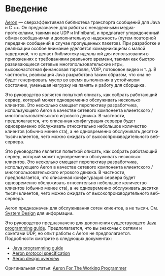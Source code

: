 # Введение

[Aeron](https://github.com/real-logic/Aeron) — сверхэффективная библиотека транспорта сообщений для Java и C ++. Он предназначен для работы с ненадежными медиа-протоколами, такими как UDP и Infiniband, и предлагает упорядоченный обмен сообщениями и дополнительную надежность (путем повторной передачи сообщений в случае пропущенных пакетов). При разработке и реализации особое внимание уделяется коммуникациям с малой задержкой, что делает библиотеку идеальной для использования в приложениях с требованиями реального времени, такими как быстро развивающиеся сетевые многопользовательские игры, высокочастотная финансовая торговля, VOIP, потоковое видео и т. д. В частности, реализация Java разработана таким образом, что она не будет генерировать мусор во время выполнения в устойчивом состоянии, уменьшая нагрузку на память и работу для сборщика.

Это руководство является попыткой описать, как собрать работающий сервер, который может одновременно обслуживать несколько клиентов. Это несколько смещает перспективу разработчика, использующего Aeron в качестве сетевого компонента клиентского / многопользовательского игрового движка. В частности, предполагается, что описанная конфигурация сервера будет одновременно обслуживать относительно небольшое количество клиентов (обычно менее ста), а не одновременно обслуживать десятки тысяч клиентов, чего можно ожидать от высокопроизводительного веб-сервера.

Это руководство является попыткой описать, как собрать работающий сервер, который может одновременно обслуживать несколько клиентов. Это несколько смещает перспективу разработчика, использующего Aeron в качестве сетевого компонента клиентского / многопользовательского игрового движка. В частности, предполагается, что описанная конфигурация сервера будет одновременно обслуживать относительно небольшое количество клиентов (обычно менее ста), а не одновременно обслуживать десятки тысяч клиентов, чего можно ожидать от высокопроизводительного веб-сервера.

Aeron предназначен для обслуживания сотен клиентов, а не тысяч. См. [System Design](https://github.com/real-logic/aeron/wiki/Best-Practices-Guide#system-design) для информации.

Это руководство предназначено для дополнения существующего [Java programming guide](https://github.com/real-logic/aeron/wiki/Java-Programming-Guide). Предполагается, что вы знакомы с сетями и сокетами UDP, но опыт работы с Aeron не предполагается. Подробности смотрите в следующих документах:
* [Java programming guide](https://github.com/real-logic/aeron/wiki/Java-Programming-Guide)
* [Aeron protocol specification](https://github.com/real-logic/aeron/wiki/Protocol-Specification)
* [Aeron design overview](https://github.com/real-logic/aeron/wiki/Design-Overview)

Оригинальная статья: [Aeron For The Working Programmer](https://io7m.com/documents/aeron-guide)

